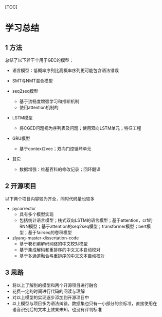 [TOC]

# 学习总结

## 1 方法

总结了以下若干个用于GEC的模型：

- 语言模型：低概率序列比高概率序列更可能包含语法错误

- SMT与NMT混合模型
- seq2seq模型
  - 基于流畅度增强学习和推断机制
  - 使用attention机制的
- LSTM模型
  - 将CGED问题视为序列表及问题；使用双向LSTM单元；特征工程
- GRU模型
  - 基于context2vec；双向门控循环单元
- 其它
  - 数据增强：维基百科的修改记录；回环翻译

## 2 开源项目

以下两个项目内容较为齐全，同时代码量也较多

- pycorrector
  - 具有多个模型实现
  - 包括统计语言模型；栈式双向LSTM的语言模型；基于attention，crf的RNN模型；基于attention的seq2seq模型；transformer模型；bert模型；基于fairseq的卷积模型
- zlyang-master-dissertation-code
  - 基于卷积编解码网络的中文校对模型
  - 基于集成解码和重排序的中文文本自动校对
  - 基于多通道融合与重排序的中文文本自动校对

## 3 思路

- 将以上了解到的模型和两个开源项目进行融合
- 花费一定的时间进行代码的阅读与理解
- 对以上模型的实现逐步添加到开源项目中
- 以上模型与项目多为语法纠错，数据集也只有一小部分的金标准，直接使用在语音识别后的文本上效果未知，也没有评判标准

